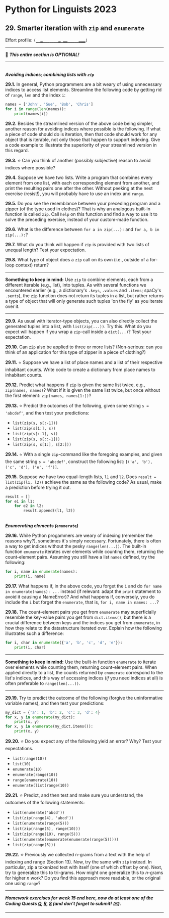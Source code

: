 # Python for Linguists 2023

## 29. Smarter iteration with `zip` and `enumerate`

Effort profile: `(▁▁▂▁▁▁▁▁▁▁▂▁▂▂▁▁▁▁▁▂▂▂)` 




----

🦉 **_This entire section is OPTIONAL!_**

----

<br>**_Avoiding indices; combining lists with `zip`_**

**29.1.** In general, Python programmers are a bit weary of using unnecessary indices to access list elements. Streamline the following code by getting rid of `range`, `len` and the index `i`:

```python
names = ['John', 'Sue', 'Bob', 'Chris']
for i in range(len(names)):
    print(names[i])
```


**29.2.** Besides the streamlined version of the above code being simpler, another reason for avoiding indices where possible is the following. If what a piece of code should do is iteration, then that code should work for any object that is iterable, not only those that happen to support indexing. Give a code example to illustrate the superiority of your streamlined version in this regard.

**29.3.** ⭐ Can you think of another (possibly subjective) reason to avoid indices where possible?

**29.4.** Suppose we have two lists. Write a program that combines every element from one list, with each corresponding element from another, and print the resulting pairs one after the other. Without peeking at the next exercise (resist!), you will probably have to use an index and `range`.

**29.5.** Do you see the resemblance between your preceding program and a zipper (of the type used in clothes)? That is why an analogous built-in function is called `zip`. Call `help` on this function and find a way to use it to solve the preceding exercise, instead of your custom-made function.

**29.6.** What is the difference between `for a in zip(...):` and `for a, b in zip(...):`?

**29.7.** What do you think will happen if `zip` is provided with two lists of unequal length? Test your expectation.

**29.8.** What type of object does a `zip` call on its own (i.e., outside of a for-loop context) return?

- - - - - -
**Something to keep in mind:** Use `zip` to combine elements, each from a different iterable (e.g., list), into tuples. As with several functions we encountered earlier (e.g., a dictionary's `.keys`, `.values` and `.items`; spaCy's `.sents`), the `zip` function does not return its tuples in a list, but rather returns a type of object that will only generate such tuples 'on the fly' as you iterate over it.
- - - - -

**29.9.** As usual with iterator-type objects, you can also directly collect the generated tuples into a list, with `list(zip(...))`. Try this. What do you expect will happen if you wrap a `zip`-call inside a `dict(...)`? Test your expectation.

**29.10.** Can `zip` also be applied to three or more lists? (Non-serious: can you think of an application for this type of zipper in a piece of clothing?)

**29.11.** ⭐ Suppose we have a list of place names and a list of their respective inhabitant counts. Write code to create a dictionary from place names to inhabitant counts.

**29.12.** Predict what happens if `zip` is given the same list twice, e.g., `zip(names, names)`? What if it is given the same list twice, but once without the first element: `zip(names, names[1:])`?

**29.13.** ⭐ Predict the outcomes of the following, given some string `s = 'abcdef'`, and then test your predictions:
 - `list(zip(s, s[:-1]))` 
 - `list(zip(s[1:], s))` 
 - `list(zip(s[:-1], s))` 
 - `list(zip(s, s[::-1]))` 
 - `list(zip(s, s[1:], s[2:]))`

**29.14.** ⭐ With a single `zip`-command like the foregoing examples, and given the same string `s = 'abcdef'`, construct the following list: `[('a', 'b'), ('c', 'd'), ('e', 'f')]`.

**29.15.** Suppose we have two equal-length lists, `l1` and `l2`. Does `result = list(zip(l1, l2))` achieve the same as the following code? As usual, make a prediction before trying it out.

```python
result = []
for e1 in l1:
    for e2 in l2:
        result.append((l1, l2))
```


<br>**_Enumerating elements (`enumerate`)_**

**29.16.** While Python progammers are weary of indexing (remember the reasons why?), sometimes it's simply necessary. Fortunately, there is often a way to get indices without the pesky `range(len(...))`. The built-in function `enumerate` iterates over elements while counting them, returning the count-element pairs. Assuming you still have a list `names` defined, try the following:

```python
for i, name in enumerate(names):
    print(i, name)
```


**29.17.** What happens if, in the above code, you forget the `i` and do `for name in enumerate(names): ...` instead (if relevant: adapt the `print` statement to avoid it causing a NameError)? And what happens if, conversely, you do include the `i` but forget the `enumerate`, that is, `for i, name in names: ...`?

**29.18.** The count-element pairs you get from `enumerate` may superficially resemble the key-value pairs you get from `dict.items()`, but there is a crucial difference between keys and the indices you get from `enumerate`, in how they relate to the datastructure iterated over. Explain how the following illustrates such a difference:

```python
for i, char in enumerate({'a', 'b', 'c', 'd', 'e'}):
    print(i, char)
```


- - - - - -
**Something to keep in mind:** Use the built-in function `enumerate` to iterate over elements while counting them, returning count-element pairs. When applied directly to a list, the counts returned by `enumerate` correspond to the list's indices, and this way of accessing indices (_if_ you need indices at all) is often preferable to `range(len(...))`.
- - - - -

**29.19.** Try to predict the outcome of the following (forgive the uninformative variable names), and then test your predictions:

```python
my_dict = {'a': 1, 'b': 2, 'c': 3, 'd': 4}
for x, y in enumerate(my_dict):
    print(x, y)
for x, y in enumerate(my_dict.items()):
    print(x, y)
```


**29.20.** ⭐ Do you expect any of the following yield an error? Why? Test your expectations. 
 - `list(range(10))` 
 - `list(10)` 
 - `enumerate(10)` 
 - `enumerate(range(10))` 
 - `range(enumerate(10))` 
 - `enumerate(list(range(10))`

**29.21.** ⭐ Predict, and then test and make sure you understand, the outcomes of the following statements:
 - `list(enumerate('abcd'))` 
 - `list(zip(range(4), 'abcd'))` 
 - `list(enumerate(range(5)))` 
 - `list(zip(range(5), range(10)))`  
 - `list(zip(range(10), range(5)))` 
 - `list(enumerate(enumerate(enumerate(range(5)))))`  
 - `list(zip(range(5)))`

**29.22.** ⭐ Previously we collected n-grams from a text with the help of indexing and range (Section 13). Now, try the same with `zip` instead. In particular, zip a tokenized text with itself (one of which offset by one). Next, try to generalize this to tri-grams. How might one generalize this to _n_-grams for higher _n_ work? Do you find this approach more readable, or the original one using `range`?






-------

**_Homework exercises for week 15 end here, now do at least one of the Coding Quests [Q](../quests/Q_gender_bias.md), [R](../quests/R_similarity.md), [S](../quests/S_question_extraction_and_classification.md) (and don't forget to submit! ✉️)._**

-------

